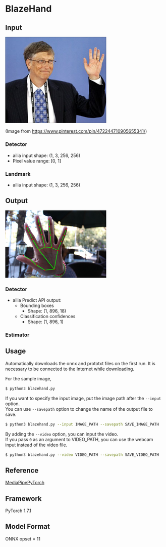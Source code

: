 # BlazeHand

## Input

<img src="bill_gates.jpg" width="320px">

(Image from https://www.pinterest.com/pin/472244710905655341/)

### Detector

- ailia input shape: (1, 3, 256, 256)
- Pixel value range: [0, 1]

### Landmark

- ailia input shape: (1, 3, 256, 256)

## Output

<img src="output.png" width="320px">

### Detector

- ailia Predict API output:
  - Bounding boxes
    - Shape: (1, 896, 18)
  - Classification confidences
    - Shape: (1, 896, 1)

### Estimator

## Usage

Automatically downloads the onnx and prototxt files on the first run.
It is necessary to be connected to the Internet while downloading.

For the sample image,
``` bash
$ python3 blazehand.py 
```

If you want to specify the input image, put the image path after the `--input` option.  
You can use `--savepath` option to change the name of the output file to save.
```bash
$ python3 blazehand.py --input IMAGE_PATH --savepath SAVE_IMAGE_PATH
```

By adding the `--video` option, you can input the video.   
If you pass `0` as an argument to VIDEO_PATH, you can use the webcam input instead of the video file.
```bash
$ python3 blazehand.py --video VIDEO_PATH --savepath SAVE_VIDEO_PATH
```

## Reference

[MediaPipePyTorch](https://github.com/zmurez/MediaPipePyTorch)

## Framework

PyTorch 1.7.1


## Model Format

ONNX opset = 11

